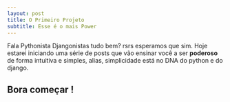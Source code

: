 ```yaml
---
layout: post
title: O Primeiro Projeto
subtitle: Esse é o mais Power
---
```


Fala Pythonista Djangonistas tudo bem? rsrs esperamos que sim.
Hoje estarei iniciando uma série de posts que vão ensinar você a ser **poderoso** de forma intuitiva e simples, alias, simplicidade está no DNA do python e do django.

**Bora começar !**
---

